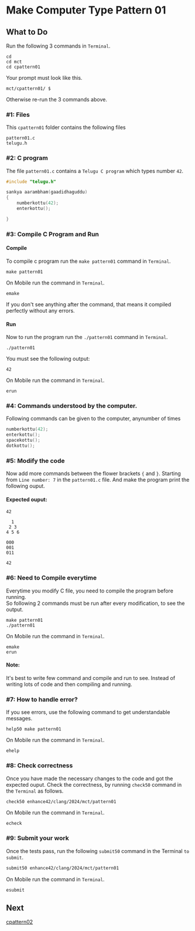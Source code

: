 Make Computer Type Pattern 01
=============================

What to Do
----------
Run the following 3 commands in `Terminal`.

    cd
    cd mct
    cd cpattern01

Your prompt must look like this.

    mct/cpattern01/ $

Otherwise re-run the 3 commands above.


### #1: Files
This `cpattern01` folder contains the following files
```
pattern01.c
telugu.h
```

### #2: C program
The file `pattern01.c` contains a `Telugu C program` which types number `42`.
```C
#include "telugu.h"

sankya aarambham(gaadidhaguddu)
{
    numberkottu(42);
    enterkottu();

}
```

### #3: Compile C Program and Run
#### Compile
To compile c program run the `make pattern01` command in `Terminal`.
```
make pattern01
```
On Mobile run the command in `Terminal`.
```
emake
```

If you don't see anything after the command, that means it compiled perfectly without any errors.  
#### Run
Now to run the program run the `./pattern01` command in `Terminal`.
```
./pattern01
```
You must see the following output:
```
42

```

On Mobile run the command in `Terminal`.
```
erun
```

### #4: Commands understood by the computer.
Following commands can be given to the computer, anynumber of times
```C
numberkottu(42);
enterkottu();
spacekottu();
dotkottu();
```

### #5: Modify the code
Now add more commands between the flower brackets `{` and `}`. Starting from `Line number: 7`  in the `pattern01.c` file. And make the program print the following ouput.
#### Expected ouput:
```
42

  1
 2 3
4 5 6

000
001
011

42

```

### #6: Need to Compile everytime
Everytime you modify C file, you need to compile the program before running.  
So following 2 commands must be run after every modification, to see the output. 
```
make pattern01
./pattern01
```
On Mobile run the command in `Terminal`.
```
emake
erun
```

#### Note: 
It's best to write few command and compile and run to see. Instead of writing lots of code and then compiling and running.

### #7: How to handle error?
If you see errors, use the following command to get understandable messages. 
```
help50 make pattern01
```
On Mobile run the command in `Terminal`.
```
ehelp
```

### #8: Check correctness
Once you have made the necessary changes to the code and got the expected ouput. Check the correctness, by running `check50` command in the `Terminal` as follows.  
```bash
check50 enhance42/clang/2024/mct/pattern01
```
On Mobile run the command in `Terminal`.
```
echeck
```

### #9: Submit your work
Once the tests pass, run the following `submit50` command in the Terminal `to submit`.
```bash
submit50 enhance42/clang/2024/mct/pattern01
```
On Mobile run the command in `Terminal`.
```
esubmit
```

Next
----
[cpattern02](../cpattern02/)

